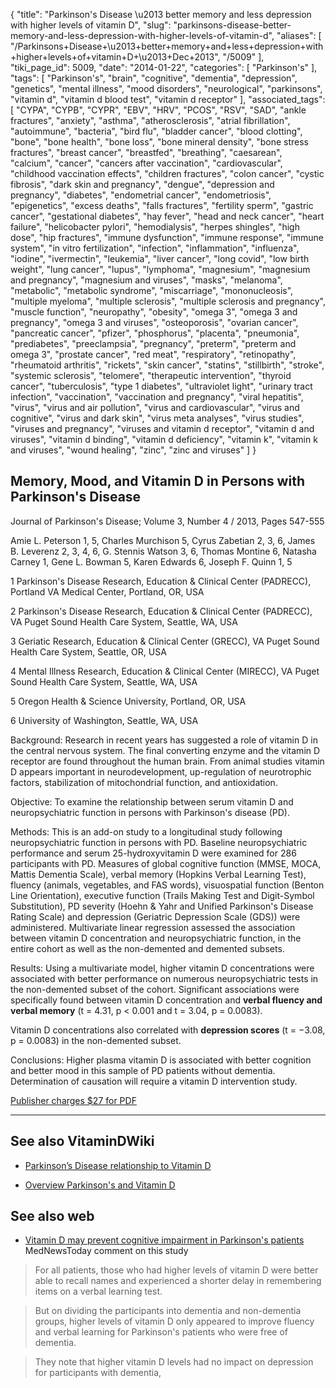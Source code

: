 {
    "title": "Parkinson's Disease \u2013 better memory and less depression with higher levels of vitamin D",
    "slug": "parkinsons-disease-better-memory-and-less-depression-with-higher-levels-of-vitamin-d",
    "aliases": [
        "/Parkinsons+Disease+\u2013+better+memory+and+less+depression+with+higher+levels+of+vitamin+D+\u2013+Dec+2013",
        "/5009"
    ],
    "tiki_page_id": 5009,
    "date": "2014-01-22",
    "categories": [
        "Parkinson's"
    ],
    "tags": [
        "Parkinson's",
        "brain",
        "cognitive",
        "dementia",
        "depression",
        "genetics",
        "mental illness",
        "mood disorders",
        "neurological",
        "parkinsons",
        "vitamin d",
        "vitamin d blood test",
        "vitamin d receptor"
    ],
    "associated_tags": [
        "CYPA",
        "CYPB",
        "CYPR",
        "EBV",
        "HRV",
        "PCOS",
        "RSV",
        "SAD",
        "ankle fractures",
        "anxiety",
        "asthma",
        "atherosclerosis",
        "atrial fibrillation",
        "autoimmune",
        "bacteria",
        "bird flu",
        "bladder cancer",
        "blood clotting",
        "bone",
        "bone health",
        "bone loss",
        "bone mineral density",
        "bone stress fractures",
        "breast cancer",
        "breastfed",
        "breathing",
        "caesarean",
        "calcium",
        "cancer",
        "cancers after vaccination",
        "cardiovascular",
        "childhood vaccination effects",
        "children fractures",
        "colon cancer",
        "cystic fibrosis",
        "dark skin and pregnancy",
        "dengue",
        "depression and pregnancy",
        "diabetes",
        "endometrial cancer",
        "endometriosis",
        "epigenetics",
        "excess deaths",
        "falls fractures",
        "fertility sperm",
        "gastric cancer",
        "gestational diabetes",
        "hay fever",
        "head and neck cancer",
        "heart failure",
        "helicobacter pylori",
        "hemodialysis",
        "herpes shingles",
        "high dose",
        "hip fractures",
        "immune dysfunction",
        "immune response",
        "immune system",
        "in vitro fertilization",
        "infection",
        "inflammation",
        "influenza",
        "iodine",
        "ivermectin",
        "leukemia",
        "liver cancer",
        "long covid",
        "low birth weight",
        "lung cancer",
        "lupus",
        "lymphoma",
        "magnesium",
        "magnesium and pregnancy",
        "magnesium and viruses",
        "masks",
        "melanoma",
        "metabolic",
        "metabolic syndrome",
        "miscarriage",
        "mononucleosis",
        "multiple myeloma",
        "multiple sclerosis",
        "multiple sclerosis and pregnancy",
        "muscle function",
        "neuropathy",
        "obesity",
        "omega 3",
        "omega 3 and pregnancy",
        "omega 3 and viruses",
        "osteoporosis",
        "ovarian cancer",
        "pancreatic cancer",
        "pfizer",
        "phosphorus",
        "placenta",
        "pneumonia",
        "prediabetes",
        "preeclampsia",
        "pregnancy",
        "preterm",
        "preterm and omega 3",
        "prostate cancer",
        "red meat",
        "respiratory",
        "retinopathy",
        "rheumatoid arthritis",
        "rickets",
        "skin cancer",
        "statins",
        "stillbirth",
        "stroke",
        "systemic sclerosis",
        "telomere",
        "therapeutic intervention",
        "thyroid cancer",
        "tuberculosis",
        "type 1 diabetes",
        "ultraviolet light",
        "urinary tract infection",
        "vaccination",
        "vaccination and pregnancy",
        "viral hepatitis",
        "virus",
        "virus and air pollution",
        "virus and cardiovascular",
        "virus and cognitive",
        "virus and dark skin",
        "virus meta analyses",
        "virus studies",
        "viruses and pregnancy",
        "viruses and vitamin d receptor",
        "vitamin d and viruses",
        "vitamin d binding",
        "vitamin d deficiency",
        "vitamin k",
        "vitamin k and viruses",
        "wound healing",
        "zinc",
        "zinc and viruses"
    ]
}


## Memory, Mood, and Vitamin D in Persons with Parkinson's Disease

Journal of Parkinson's Disease; Volume 3, Number 4 / 2013, Pages 547-555

Amie L. Peterson 1, 5, Charles Murchison 5, Cyrus Zabetian 2, 3, 6, James B. Leverenz 2, 3, 4, 6, G. Stennis Watson 3, 6, Thomas Montine 6, Natasha Carney 1, Gene L. Bowman 5, Karen Edwards 6, Joseph F. Quinn 1, 5

1 Parkinson's Disease Research, Education & Clinical Center (PADRECC), Portland VA Medical Center, Portland, OR, USA

2 Parkinson's Disease Research, Education & Clinical Center (PADRECC), VA Puget Sound Health Care System, Seattle, WA, USA

3 Geriatic Research, Education & Clinical Center (GRECC), VA Puget Sound Health Care System, Seattle, OR, USA

4 Mental Illness Research, Education & Clinical Center (MIRECC), VA Puget Sound Health Care System, Seattle, WA, USA

5 Oregon Health & Science University, Portland, OR, USA

6 University of Washington, Seattle, WA, USA

Background: Research in recent years has suggested a role of vitamin D in the central nervous system. The final converting enzyme and the vitamin D receptor are found throughout the human brain. From animal studies vitamin D appears important in neurodevelopment, up-regulation of neurotrophic factors, stabilization of mitochondrial function, and antioxidation. 

Objective: To examine the relationship between serum vitamin D and neuropsychiatric function in persons with Parkinson's disease (PD). 

Methods: This is an add-on study to a longitudinal study following neuropsychiatric function in persons with PD. Baseline neuropsychiatric performance and serum 25-hydroxyvitamin D were examined for 286 participants with PD. Measures of global cognitive function (MMSE, MOCA, Mattis Dementia Scale), verbal memory (Hopkins Verbal Learning Test), fluency (animals, vegetables, and FAS words), visuospatial function (Benton Line Orientation), executive function (Trails Making Test and Digit-Symbol Substitution), PD severity (Hoehn & Yahr and Unified Parkinson's Disease Rating Scale) and depression (Geriatric Depression Scale (GDS)) were administered. Multivariate linear regression assessed the association between vitamin D concentration and neuropsychiatric function, in the entire cohort as well as the non-demented and demented subsets. 

Results: Using a multivariate model, higher vitamin D concentrations were associated with better performance on numerous neuropsychiatric tests in the non-demented subset of the cohort. Significant associations were specifically found between vitamin D concentration and  **verbal fluency and verbal memory**  (t = 4.31, p < 0.001 and t = 3.04, p = 0.0083). 

Vitamin D concentrations also correlated with  **depression scores**  (t = −3.08, p = 0.0083) in the non-demented subset. 

Conclusions: Higher plasma vitamin D is associated with better cognition and better mood in this sample of PD patients without dementia. Determination of causation will require a vitamin D intervention study.

[Publisher charges $27 for PDF](https://iospress.metapress.com/content/t587180765787517/resource-secured/?target=fulltext.pdf%20)

---

## See also VitaminDWiki

* [Parkinson’s Disease relationship to Vitamin D](/posts/parkinsons-disease-relationship-to-vitamin-d)

* [Overview Parkinson's and Vitamin D](/tags/overview-parkinsons-and-vitamin-d.html)

## See also web

* [Vitamin D may prevent cognitive impairment in Parkinson's patients](http://www.medicalnewstoday.com/articles/271409.php) MedNewsToday comment on this study

> For all patients, those who had higher levels of vitamin D were better able to recall names and experienced a shorter delay in remembering items on a verbal learning test.

> But on dividing the participants into dementia and non-dementia groups, higher levels of vitamin D only appeared to improve fluency and verbal learning for Parkinson's patients who were free of dementia.

> They note that higher vitamin D levels had no impact on depression for participants with dementia,